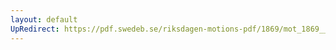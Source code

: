 ```yaml
---
layout: default
UpRedirect: https://pdf.swedeb.se/riksdagen-motions-pdf/1869/mot_1869__ak__00134.pdf
---
```

